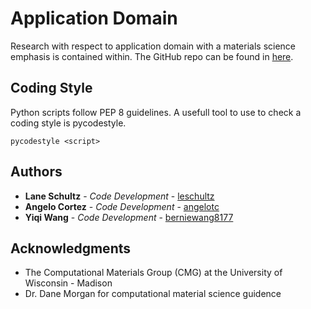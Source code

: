 # Application Domain

Research with respect to application domain with a materials science emphasis is contained within. The GitHub repo can be found in [here](https://github.com/leschultz/application_domain.git).

## Coding Style

Python scripts follow PEP 8 guidelines. A usefull tool to use to check a coding style is pycodestyle.

```
pycodestyle <script>
```

## Authors

* **Lane Schultz** - *Code Development* - [leschultz](https://github.com/leschultz)
* **Angelo Cortez** - *Code Development* - [angelotc](https://github.com/angelotc)
* **Yiqi Wang** - *Code Development* - [berniewang8177](https://github.com/berniewang8177)

## Acknowledgments

* The Computational Materials Group (CMG) at the University of Wisconsin - Madison
* Dr. Dane Morgan for computational material science guidence
